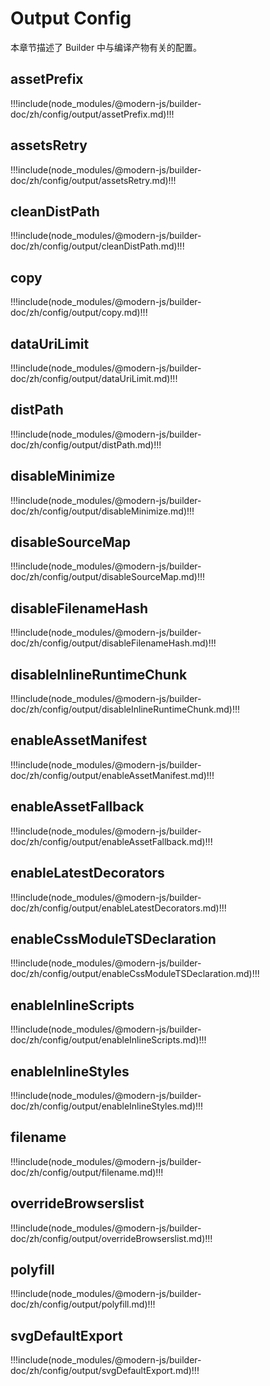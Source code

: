 # Output Config

本章节描述了 Builder 中与编译产物有关的配置。

## assetPrefix

!!!include(node_modules/@modern-js/builder-doc/zh/config/output/assetPrefix.md)!!!

## assetsRetry

!!!include(node_modules/@modern-js/builder-doc/zh/config/output/assetsRetry.md)!!!

## cleanDistPath

!!!include(node_modules/@modern-js/builder-doc/zh/config/output/cleanDistPath.md)!!!

## copy

!!!include(node_modules/@modern-js/builder-doc/zh/config/output/copy.md)!!!

## dataUriLimit

!!!include(node_modules/@modern-js/builder-doc/zh/config/output/dataUriLimit.md)!!!

## distPath

!!!include(node_modules/@modern-js/builder-doc/zh/config/output/distPath.md)!!!

## disableMinimize

!!!include(node_modules/@modern-js/builder-doc/zh/config/output/disableMinimize.md)!!!

## disableSourceMap

!!!include(node_modules/@modern-js/builder-doc/zh/config/output/disableSourceMap.md)!!!

## disableFilenameHash

!!!include(node_modules/@modern-js/builder-doc/zh/config/output/disableFilenameHash.md)!!!

## disableInlineRuntimeChunk

!!!include(node_modules/@modern-js/builder-doc/zh/config/output/disableInlineRuntimeChunk.md)!!!

## enableAssetManifest

!!!include(node_modules/@modern-js/builder-doc/zh/config/output/enableAssetManifest.md)!!!

## enableAssetFallback

!!!include(node_modules/@modern-js/builder-doc/zh/config/output/enableAssetFallback.md)!!!

## enableLatestDecorators

!!!include(node_modules/@modern-js/builder-doc/zh/config/output/enableLatestDecorators.md)!!!

## enableCssModuleTSDeclaration

!!!include(node_modules/@modern-js/builder-doc/zh/config/output/enableCssModuleTSDeclaration.md)!!!

## enableInlineScripts

!!!include(node_modules/@modern-js/builder-doc/zh/config/output/enableInlineScripts.md)!!!

## enableInlineStyles

!!!include(node_modules/@modern-js/builder-doc/zh/config/output/enableInlineStyles.md)!!!

## filename

!!!include(node_modules/@modern-js/builder-doc/zh/config/output/filename.md)!!!

## overrideBrowserslist

!!!include(node_modules/@modern-js/builder-doc/zh/config/output/overrideBrowserslist.md)!!!

## polyfill

!!!include(node_modules/@modern-js/builder-doc/zh/config/output/polyfill.md)!!!

## svgDefaultExport

!!!include(node_modules/@modern-js/builder-doc/zh/config/output/svgDefaultExport.md)!!!
